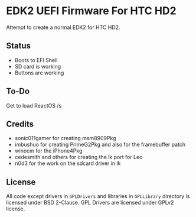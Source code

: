 # EDK2 UEFI Firmware For HTC HD2
Attempt to create a normal EDK2 for HTC HD2.

## Status 
* Boots to EFI Shell
* SD card is working
* Buttons are working

## To-Do
Get to load ReactOS /s

## Credits
 - sonic011gamer for creating msm8909Pkg
 - imbushuo for creating PrimeG2Pkg and also for the framebuffer patch
 - winocm for the iPhone4Pkg
 - cedesmith and others for creating the lk port for Leo
 - n0d3 for the work on the sdcard driver in lk

## License
All code except drivers in `GPLDrivers` and libraries in `GPLLibrary` directory is licensed under BSD 2-Clause. 
GPL Drivers are licensed under GPLv2 license.

